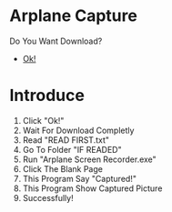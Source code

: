 # Arplane Capture
Do You Want Download?
* [Ok!](assets/screen.recorder.arplane.zip)
# Introduce
1. Click "Ok!"
2. Wait For Download Completly
3. Read "READ FIRST.txt"
4. Go To Folder "IF READED"
5. Run "Arplane Screen Recorder.exe"
6. Click The Blank Page
7. This Program Say "Captured!"
8. This Program Show Captured Picture
9. Successfully!

